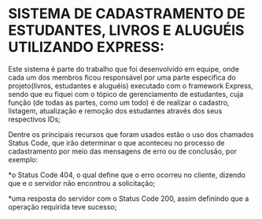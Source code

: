 # SISTEMA DE CADASTRAMENTO DE ESTUDANTES, LIVROS E ALUGUÉIS UTILIZANDO EXPRESS:

Este sistema é parte do trabalho que foi desenvolvido em equipe, onde cada um dos membros ficou responsável por uma parte específica do projeto(livros, estudantes e aluguéis) executado com o framework Express, sendo que eu fiquei com o tópico de gerenciamento de estudantes, cuja função (de todas as partes, como um todo) é de realizar o cadastro, listagem, atualização e remoção dos estudantes através dos seus respectivos IDs;

Dentre os principais recursos que foram usados estão o uso dos chamados Status Code, que irão determinar o que aconteceu no processo de cadastramento por meio das mensagens de erro ou de conclusão, por exemplo:

*o Status Code 404, o qual define que o erro ocorreu no cliente, dizendo que e o servidor não encontrou a solicitação;

*uma resposta do servidor com o Status Code 200, assim definindo que a operação requirida teve sucesso;
